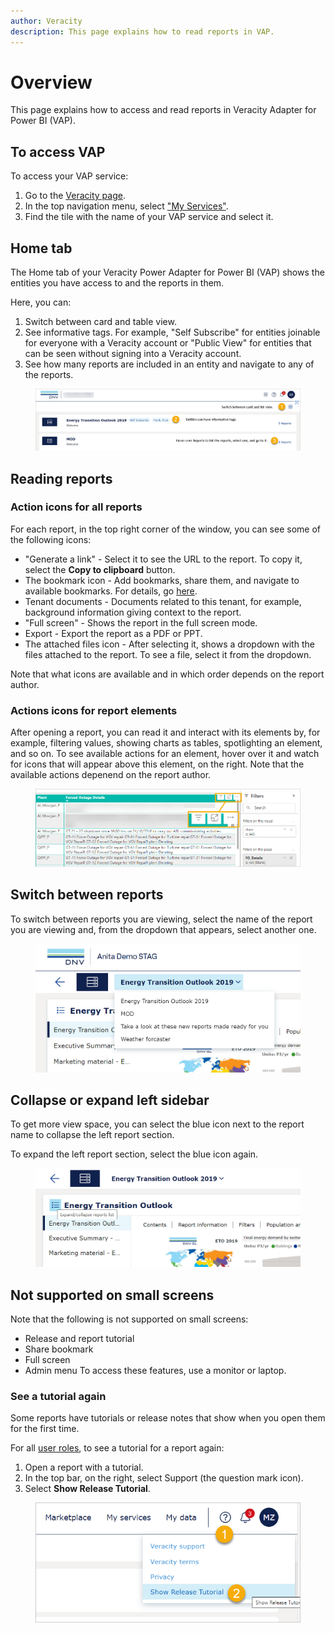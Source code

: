 ```yaml
---
author: Veracity
description: This page explains how to read reports in VAP.
---
```


# Overview

This page explains how to access and read reports in Veracity Adapter for Power BI (VAP).

## To access VAP

To access your VAP service:
1. Go to the [Veracity page](https://www.veracity.com/).
2. In the top navigation menu, select ["My Services"](https://services.veracity.com/).
3. Find the tile with the name of your VAP service and select it.

## Home tab

The Home tab of your Veracity Power Adapter for Power BI (VAP) shows the entities you have access to and the reports in them. 

Here, you can:
1. Switch between card and table view.
2. See informative tags. For example, "Self Subscribe" for entities joinable for everyone with a Veracity account or "Public View" for entities that can be seen without signing into a Veracity account.
3. See how many reports are included in an entity and navigate to any of the reports.

<figure>
	<img src="assets/homemenu.png"/>
</figure>


## Reading reports

### Action icons for all reports
For each report, in the top right corner of the window, you can see some of the following icons:
* "Generate a link" - Select it to see the URL to the report. To copy it, select the **Copy to clipboard** button.
* The bookmark icon - Add bookmarks, share them, and navigate to available bookmarks. For details, go [here](bookmarks.md).
* Tenant documents - Documents related to this tenant, for example, background information giving context to the report.
* "Full screen" - Shows the report in the full screen mode.
* Export - Export the report as a PDF or PPT.
* The attached files icon - After selecting it, shows a dropdown with the files attached to the report. To see a file, select it from the dropdown.

Note that what icons are available and in which order depends on the report author.

### Actions icons for report elements

After opening a report, you can read it and interact with its elements by, for example, filtering values, showing charts as tables, spotlighting an element, and so on. To see available actions for an element, hover over it and watch for icons that will appear above this element, on the right. Note that the available actions depenend on the report author.

<figure>
	<img src="assets/elementfilters.png"/>
</figure>

## Switch between reports
To switch between reports you are viewing, select the name of the report you are viewing and, from the dropdown that appears, select another one. 

<figure>
	<img src="assets/switch.png"/>
</figure>

## Collapse or expand left sidebar
To get more view space, you can select the blue icon next to the report name to collapse the left report section.

To expand the left report section, select the blue icon again.

<figure>
	<img src="assets/collapseexpand.png"/>
</figure>

## Not supported on small screens
Note that the following is not supported on small screens:
* Release and report tutorial
* Share bookmark
* Full screen
* Admin menu
To access these features, use a monitor or laptop.

### See a tutorial again
Some reports have tutorials or release notes that show when you open them for the first time.

For all [user roles](../user-roles.md), to see a tutorial for a report again:
1. Open a report with a tutorial.
2. In the top bar, on the right, select Support (the question mark icon).
3. Select **Show Release Tutorial**.

<figure>
	<img src="assets/showtutorial.png"/>
</figure>


